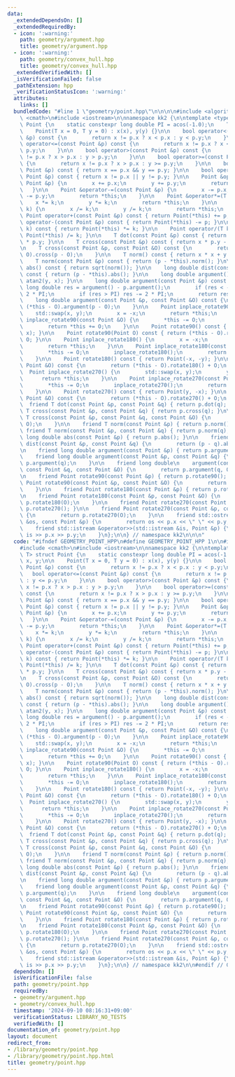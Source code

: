 ```yaml
---
data:
  _extendedDependsOn: []
  _extendedRequiredBy:
  - icon: ':warning:'
    path: geometry/argument.hpp
    title: geometry/argument.hpp
  - icon: ':warning:'
    path: geometry/convex_hull.hpp
    title: geometry/convex_hull.hpp
  _extendedVerifiedWith: []
  _isVerificationFailed: false
  _pathExtension: hpp
  _verificationStatusIcon: ':warning:'
  attributes:
    links: []
  bundledCode: "#line 1 \"geometry/point.hpp\"\n\n\n\n#include <algorithm>\n#include\
    \ <cmath>\n#include <iostream>\n\nnamespace kk2 {\n\ntemplate <typename T> struct\
    \ Point {\n    static constexpr long double PI = acos(-1.0);\n    T x, y;\n\n\
    \    Point(T x = 0, T y = 0) : x(x), y(y) {}\n\n    bool operator<(const Point\
    \ &p) const {\n        return x != p.x ? x < p.x : y < p.y;\n    }\n\n    bool\
    \ operator<=(const Point &p) const {\n        return x != p.x ? x < p.x : y <=\
    \ p.y;\n    }\n\n    bool operator>(const Point &p) const {\n        return x\
    \ != p.x ? x > p.x : y > p.y;\n    }\n\n    bool operator>=(const Point &p) const\
    \ {\n        return x != p.x ? x > p.x : y >= p.y;\n    }\n\n    bool operator==(const\
    \ Point &p) const { return x == p.x && y == p.y; }\n\n    bool operator!=(const\
    \ Point &p) const { return x != p.x || y != p.y; }\n\n    Point &operator+=(const\
    \ Point &p) {\n        x += p.x;\n        y += p.y;\n        return *this;\n \
    \   }\n\n    Point &operator-=(const Point &p) {\n        x -= p.x;\n        y\
    \ -= p.y;\n        return *this;\n    }\n\n    Point &operator*=(T k) {\n    \
    \    x *= k;\n        y *= k;\n        return *this;\n    }\n\n    Point &operator/=(T\
    \ k) {\n        x /= k;\n        y /= k;\n        return *this;\n    }\n\n   \
    \ Point operator+(const Point &p) const { return Point(*this) += p; }\n\n    Point\
    \ operator-(const Point &p) const { return Point(*this) -= p; }\n\n    Point operator*(T\
    \ k) const { return Point(*this) *= k; }\n\n    Point operator/(T k) const { return\
    \ Point(*this) /= k; }\n\n    T dot(const Point &p) const { return x * p.x + y\
    \ * p.y; }\n\n    T cross(const Point &p) const { return x * p.y - y * p.x; }\n\
    \n    T cross(const Point &p, const Point &O) const {\n        return (*this -\
    \ O).cross(p - O);\n    }\n\n    T norm() const { return x * x + y * y; }\n\n\
    \    T norm(const Point &p) const { return (p - *this).norm(); }\n\n    long double\
    \ abs() const { return sqrt(norm()); }\n\n    long double dist(const Point &p)\
    \ const { return (p - *this).abs(); }\n\n    long double argument() const { return\
    \ atan2(y, x); }\n\n    long double argument(const Point &p) const {\n       \
    \ long double res = argument() - p.argument();\n        if (res < -PI) res +=\
    \ 2 * PI;\n        if (res > PI) res -= 2 * PI;\n        return res;\n    }\n\n\
    \    long double argument(const Point &p, const Point &O) const {\n        return\
    \ (*this - O).argument(p - O);\n    }\n\n    Point inplace_rotate90() {\n    \
    \    std::swap(x, y);\n        x = -x;\n        return *this;\n    }\n\n    Point\
    \ inplace_rotate90(const Point &O) {\n        *this -= O;\n        inplace_rotate90();\n\
    \        return *this += O;\n    }\n\n    Point rotate90() const { return Point(-y,\
    \ x); }\n\n    Point rotate90(Point O) const { return (*this - O).rotate90() +\
    \ O; }\n\n    Point inplace_rotate180() {\n        x = -x;\n        y = -y;\n\
    \        return *this;\n    }\n\n    Point inplace_rotate180(const Point &O) {\n\
    \        *this -= O;\n        inplace_rotate180();\n        return *this += O;\n\
    \    }\n\n    Point rotate180() const { return Point(-x, -y); }\n\n    Point rotate180(const\
    \ Point &O) const {\n        return (*this - O).rotate180() + O;\n    }\n\n  \
    \  Point inplace_rotate270() {\n        std::swap(x, y);\n        y = -y;\n  \
    \      return *this;\n    }\n\n    Point inplace_rotate270(const Point &O) {\n\
    \        *this -= O;\n        inplace_rotate270();\n        return *this += O;\n\
    \    }\n\n    Point rotate270() const { return Point(y, -x); }\n\n    Point rotate270(const\
    \ Point &O) const {\n        return (*this - O).rotate270() + O;\n    }\n\n  \
    \  friend T dot(const Point &p, const Point &q) { return p.dot(q); }\n\n    friend\
    \ T cross(const Point &p, const Point &q) { return p.cross(q); }\n\n    friend\
    \ T cross(const Point &p, const Point &q, const Point &O) {\n        return p.cross(q,\
    \ O);\n    }\n\n    friend T norm(const Point &p) { return p.norm(); }\n\n   \
    \ friend T norm(const Point &p, const Point &q) { return p.norm(q); }\n\n    friend\
    \ long double abs(const Point &p) { return p.abs(); }\n\n    friend long double\
    \ dist(const Point &p, const Point &q) {\n        return (p - q).abs();\n    }\n\
    \n    friend long double argument(const Point &p) { return p.argument(); }\n\n\
    \    friend long double argument(const Point &p, const Point &q) {\n        return\
    \ p.argument(q);\n    }\n\n    friend long double\n    argument(const Point &p,\
    \ const Point &q, const Point &O) {\n        return p.argument(q, O);\n    }\n\
    \n    friend Point rotate90(const Point &p) { return p.rotate90(); }\n\n    friend\
    \ Point rotate90(const Point &p, const Point &O) {\n        return p.rotate90(O);\n\
    \    }\n\n    friend Point rotate180(const Point &p) { return p.rotate180(); }\n\
    \n    friend Point rotate180(const Point &p, const Point &O) {\n        return\
    \ p.rotate180(O);\n    }\n\n    friend Point rotate270(const Point &p) { return\
    \ p.rotate270(); }\n\n    friend Point rotate270(const Point &p, const Point &O)\
    \ {\n        return p.rotate270(O);\n    }\n\n    friend std::ostream &operator<<(std::ostream\
    \ &os, const Point &p) {\n        return os << p.x << \" \" << p.y;\n    }\n\n\
    \    friend std::istream &operator>>(std::istream &is, Point &p) {\n        return\
    \ is >> p.x >> p.y;\n    }\n};\n\n} // namespace kk2\n\n\n"
  code: "#ifndef GEOMETRY_POINT_HPP\n#define GEOMETRY_POINT_HPP 1\n\n#include <algorithm>\n\
    #include <cmath>\n#include <iostream>\n\nnamespace kk2 {\n\ntemplate <typename\
    \ T> struct Point {\n    static constexpr long double PI = acos(-1.0);\n    T\
    \ x, y;\n\n    Point(T x = 0, T y = 0) : x(x), y(y) {}\n\n    bool operator<(const\
    \ Point &p) const {\n        return x != p.x ? x < p.x : y < p.y;\n    }\n\n \
    \   bool operator<=(const Point &p) const {\n        return x != p.x ? x < p.x\
    \ : y <= p.y;\n    }\n\n    bool operator>(const Point &p) const {\n        return\
    \ x != p.x ? x > p.x : y > p.y;\n    }\n\n    bool operator>=(const Point &p)\
    \ const {\n        return x != p.x ? x > p.x : y >= p.y;\n    }\n\n    bool operator==(const\
    \ Point &p) const { return x == p.x && y == p.y; }\n\n    bool operator!=(const\
    \ Point &p) const { return x != p.x || y != p.y; }\n\n    Point &operator+=(const\
    \ Point &p) {\n        x += p.x;\n        y += p.y;\n        return *this;\n \
    \   }\n\n    Point &operator-=(const Point &p) {\n        x -= p.x;\n        y\
    \ -= p.y;\n        return *this;\n    }\n\n    Point &operator*=(T k) {\n    \
    \    x *= k;\n        y *= k;\n        return *this;\n    }\n\n    Point &operator/=(T\
    \ k) {\n        x /= k;\n        y /= k;\n        return *this;\n    }\n\n   \
    \ Point operator+(const Point &p) const { return Point(*this) += p; }\n\n    Point\
    \ operator-(const Point &p) const { return Point(*this) -= p; }\n\n    Point operator*(T\
    \ k) const { return Point(*this) *= k; }\n\n    Point operator/(T k) const { return\
    \ Point(*this) /= k; }\n\n    T dot(const Point &p) const { return x * p.x + y\
    \ * p.y; }\n\n    T cross(const Point &p) const { return x * p.y - y * p.x; }\n\
    \n    T cross(const Point &p, const Point &O) const {\n        return (*this -\
    \ O).cross(p - O);\n    }\n\n    T norm() const { return x * x + y * y; }\n\n\
    \    T norm(const Point &p) const { return (p - *this).norm(); }\n\n    long double\
    \ abs() const { return sqrt(norm()); }\n\n    long double dist(const Point &p)\
    \ const { return (p - *this).abs(); }\n\n    long double argument() const { return\
    \ atan2(y, x); }\n\n    long double argument(const Point &p) const {\n       \
    \ long double res = argument() - p.argument();\n        if (res < -PI) res +=\
    \ 2 * PI;\n        if (res > PI) res -= 2 * PI;\n        return res;\n    }\n\n\
    \    long double argument(const Point &p, const Point &O) const {\n        return\
    \ (*this - O).argument(p - O);\n    }\n\n    Point inplace_rotate90() {\n    \
    \    std::swap(x, y);\n        x = -x;\n        return *this;\n    }\n\n    Point\
    \ inplace_rotate90(const Point &O) {\n        *this -= O;\n        inplace_rotate90();\n\
    \        return *this += O;\n    }\n\n    Point rotate90() const { return Point(-y,\
    \ x); }\n\n    Point rotate90(Point O) const { return (*this - O).rotate90() +\
    \ O; }\n\n    Point inplace_rotate180() {\n        x = -x;\n        y = -y;\n\
    \        return *this;\n    }\n\n    Point inplace_rotate180(const Point &O) {\n\
    \        *this -= O;\n        inplace_rotate180();\n        return *this += O;\n\
    \    }\n\n    Point rotate180() const { return Point(-x, -y); }\n\n    Point rotate180(const\
    \ Point &O) const {\n        return (*this - O).rotate180() + O;\n    }\n\n  \
    \  Point inplace_rotate270() {\n        std::swap(x, y);\n        y = -y;\n  \
    \      return *this;\n    }\n\n    Point inplace_rotate270(const Point &O) {\n\
    \        *this -= O;\n        inplace_rotate270();\n        return *this += O;\n\
    \    }\n\n    Point rotate270() const { return Point(y, -x); }\n\n    Point rotate270(const\
    \ Point &O) const {\n        return (*this - O).rotate270() + O;\n    }\n\n  \
    \  friend T dot(const Point &p, const Point &q) { return p.dot(q); }\n\n    friend\
    \ T cross(const Point &p, const Point &q) { return p.cross(q); }\n\n    friend\
    \ T cross(const Point &p, const Point &q, const Point &O) {\n        return p.cross(q,\
    \ O);\n    }\n\n    friend T norm(const Point &p) { return p.norm(); }\n\n   \
    \ friend T norm(const Point &p, const Point &q) { return p.norm(q); }\n\n    friend\
    \ long double abs(const Point &p) { return p.abs(); }\n\n    friend long double\
    \ dist(const Point &p, const Point &q) {\n        return (p - q).abs();\n    }\n\
    \n    friend long double argument(const Point &p) { return p.argument(); }\n\n\
    \    friend long double argument(const Point &p, const Point &q) {\n        return\
    \ p.argument(q);\n    }\n\n    friend long double\n    argument(const Point &p,\
    \ const Point &q, const Point &O) {\n        return p.argument(q, O);\n    }\n\
    \n    friend Point rotate90(const Point &p) { return p.rotate90(); }\n\n    friend\
    \ Point rotate90(const Point &p, const Point &O) {\n        return p.rotate90(O);\n\
    \    }\n\n    friend Point rotate180(const Point &p) { return p.rotate180(); }\n\
    \n    friend Point rotate180(const Point &p, const Point &O) {\n        return\
    \ p.rotate180(O);\n    }\n\n    friend Point rotate270(const Point &p) { return\
    \ p.rotate270(); }\n\n    friend Point rotate270(const Point &p, const Point &O)\
    \ {\n        return p.rotate270(O);\n    }\n\n    friend std::ostream &operator<<(std::ostream\
    \ &os, const Point &p) {\n        return os << p.x << \" \" << p.y;\n    }\n\n\
    \    friend std::istream &operator>>(std::istream &is, Point &p) {\n        return\
    \ is >> p.x >> p.y;\n    }\n};\n\n} // namespace kk2\n\n#endif // GEOMETRY_POINT_HPP\n"
  dependsOn: []
  isVerificationFile: false
  path: geometry/point.hpp
  requiredBy:
  - geometry/argument.hpp
  - geometry/convex_hull.hpp
  timestamp: '2024-09-10 08:16:31+09:00'
  verificationStatus: LIBRARY_NO_TESTS
  verifiedWith: []
documentation_of: geometry/point.hpp
layout: document
redirect_from:
- /library/geometry/point.hpp
- /library/geometry/point.hpp.html
title: geometry/point.hpp
---
```


